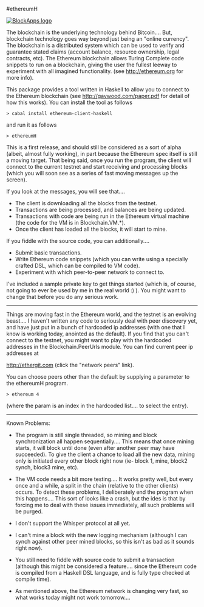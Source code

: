 
#ethereumH

[![BlockApps logo](http://blockapps.net/img/logo_cropped.png)](http://blockapps.net)

The blockchain is the underlying technology behind Bitcoin....  But, blockchain technology goes way beyond just being an "online currency".  The 
blockchain is a distributed system which can be used to verify and guarantee stated claims (account balance, resource ownership, legal contracts, 
etc).  The Ethereum blockchain allows Turing Complete code snippets to run on a blockchain, giving the user the fullest leeway to experiment 
with all imagined functionality.  (see http://ethereum.org for more info).

This package provides a tool written in Haskell to allow you to connect to the Ethereum blockchain (see http://gavwood.com/paper.pdf for detail 
of how this works).  You can install the tool as follows

    > cabal install ethereum-client-haskell

and run it as follows

    > ethereumH

This is a first release, and should still be considered as a sort of alpha (albeit, almost fully working), in part because the Ethereum spec 
itself is still a moving target.  That being said, once you run the program, the client will connect to the current testnet and start receiving
and processing blocks (which you will soon see as a series of fast moving messages up the screen).

If you look at the messages, you will see that....

- The client is downloading all the blocks from the testnet.
- Transactions are being processed, and balances are being updated.
- Transactions with code are being run in the Ethereum virtual machine (the code for the VM is in Blockchain.VM.*).
- Once the client has loaded all the blocks, it will start to mine.

If you fiddle with the source code, you can additionally....

- Submit basic transactions.
- Write Ethereum code snippets (which you can write using a specially crafted DSL, which can be compiled to VM code).
- Experiment with which peer-to-peer network to connect to.

I've included a sample private key to get things started (which is, of course, not going to ever be used by me in the real world :) ).  You might 
want to change that before you do any serious work.

----------

Things are moving fast in the Ethereum world, and the testnet is an evolving beast....  I haven't written any code to seriously deal with peer
discovery yet, and have just put in a bunch of hardcoded ip addresses (with one that I know is working today, anointed as the default).  If
you find that you can't connect to the testnet, you might want to play with the hardcoded addresses in the Blockchain.PeerUrls module.  You can
find current peer ip addresses at

http://ethergit.com (click the "network peers" link).

You can choose peers other than the default by supplying a parameter to the ethereumH program.

    > ethereum 4

(where the param is an index in the hardcoded list....  to select the entry).

----------

Known Problems:

- The program is still single threaded, so mining and block synchronization all happen sequentially....  This means that once mining starts, it 
will block until done (even after another peer may have succeeded).  To give the client a chance to load all the new data, mining only is initiated
every other block right now (ie- block 1, mine, block2 synch, block3 mine, etc).

- The VM code needs a bit more testing....  It works pretty well, but every once and a while, a split in the chain (relative to the other 
clients) occurs.  To detect these problems, I deliberately end the program when this happens....  This sort of looks like a crash, but the ides is
that by forcing me to deal with these issues immediately, all such problems will be purged.

- I don't support the Whisper protocol at all yet.

- I can't mine a block with the new logging mechanism (although I can synch against other peer mined blocks, so this isn't as bad as it sounds
right now).

- You still need to fiddle with source code to submit a transaction (although this might be considered a feature....  since the Ethereum code
is compiled from a Haskell DSL language, and is fully type checked at compile time).

- As mentioned above, the Ethereum network is changing very fast, so what works today might not work tomorrow....





